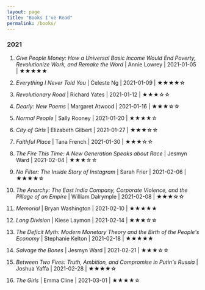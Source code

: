 ```yaml
---
layout: page
title: "Books I've Read"
permalink: /books/
---
```

### 2021

01) *Give People Money: How a Universal Basic Income Would End Poverty, Revolutionize Work, and Remake the Word* | Annie Lowrey | 2021-01-05 | ★★★★★

02) *Everything I Never Told You* | Celeste Ng | 2021-01-09 | ★★★★☆

03) *Revolutionary Road* | Richard Yates | 2021-01-12 | ★★★☆☆

04) *Dearly: New Poems* | Margaret Atwood | 2021-01-16 | ★★★☆☆

05) *Normal People* | Sally Rooney | 2021-01-20 | ★★★★☆

06) *City of Girls* | Elizabeth Gilbert | 2021-01-27 | ★★★☆☆

07) *Faithful Place* | Tana French | 2021-01-30 | ★★★☆☆

08) *The Fire This Time: A New Generation Speaks about Race*  | Jesmyn Ward | 2021-02-04 | ★★★☆☆

09) *No Filter: The Inside Story of Instagram* | Sarah Frier | 2021-02-06 | ★★★★☆

10) *The Anarchy: The East India Company, Corporate Violence, and the Pillage of an Empire* | William Dalrymple | 2021-02-08 | ★★★☆☆

11) *Memorial* | Bryan Washington | 2021-02-10 | ★★★★★

12) *Long Division* | Kiese Laymon | 2021-02-14 | ★★★☆☆

13) *The Deficit Myth: Modern Monetary Theory and the Birth of the People's Economy* | Stephanie Kelton | 2021-02-18 | ★★★★★

14) *Salvage the Bones* | Jesmyn Ward | 2021-02-21 | ★★★☆☆

15) *Between Two Fires: Truth, Ambition, and Compromise in Putin's Russia* | Joshua Yaffa | 2021-02-28 | ★★★★☆

16) *The Girls* | Emma Cline | 2021-03-01 | ★★★★☆
